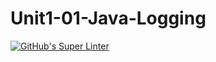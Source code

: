 # Unit1-01-Java-Logging
[![GitHub's Super Linter](https://github.comICS4U-Programming-VanN/Unit1-01-Java-Logging/workflows/GitHub's%20Super%20Linter/badge.svg)](https://github.com/ICS4U-Programming-VanN/Unit1-01-Java-Logging/actions)